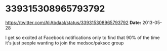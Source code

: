 # 339315308965793792
https://twitter.com/AliAbdaal/status/339315308965793792
**Date:** 2013-05-28

I get so excited at Facebook notifications only to find that 90% of the time it's just people wanting to join the medsoc/paksoc group
